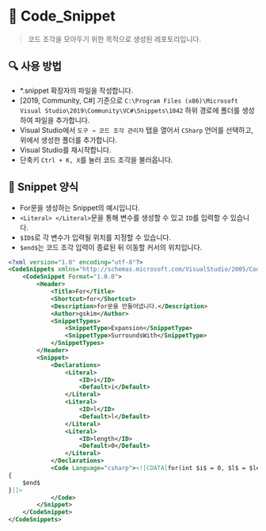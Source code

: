 # 🧩 Code_Snippet
> 코드 조각을 모아두기 위한 목적으로 생성된 레포토리입니다.

## 🔍 사용 방법
+ *.snippet 확장자의 파일을 작성합니다.
+ [2019, Community, C#] 기준으로 `C:\Program Files (x86)\Microsoft Visual Studio\2019\Community\VC#\Snippets\1042` 하위 경로에 폴더를 생성하여 파일을 추가합니다.
+ Visual Studio에서 `도구 → 코드 조각 관리자` 탭을 열어서 `CSharp` 언어를 선택하고, 위에서 생성한 폴더를 추가합니다.
+ Visual Studio를 재시작합니다.
+ 단축키 `Ctrl + K, X`를 눌러 코드 조각을 불러옵니다.

## 📃 Snippet 양식
+ For문을 생성하는 Snippet의 예시입니다.
+ `<Literal> </Literal>`문을 통해 변수를 생성할 수 있고 `ID`를 입력할 수 있습니다.
+ `$ID$`로 각 변수가 입력될 위치를 지정할 수 있습니다.
+ `$end$`는 코드 조각 입력이 종료된 뒤 이동할 커서의 위치입니다.

```xml
<?xml version="1.0" encoding="utf-8"?>
<CodeSnippets xmlns="http://schemas.microsoft.com/VisualStudio/2005/CodeSnippet">
	<CodeSnippet Format="1.0.0">
		<Header>
			<Title>For</Title>
			<Shortcut>for</Shortcut>
			<Description>for문을 만들어냅니다.</Description>
			<Author>gskim</Author>
			<SnippetTypes>
				<SnippetType>Expansion</SnippetType>
				<SnippetType>SurroundsWith</SnippetType>
			</SnippetTypes>
		</Header>
		<Snippet>
			<Declarations>
				<Literal>
					<ID>i</ID>
					<Default>i</Default>
				</Literal>
				<Literal>
					<ID>l</ID>
					<Default>l</Default>
				</Literal>
				<Literal>
					<ID>length</ID>
					<Default>0</Default>
				</Literal>
			</Declarations>
			<Code Language="csharp"><![CDATA[for(int $i$ = 0, $l$ = $length$; $i$ < $l$; ++$i$)
{
    $end$
}]]>
			</Code>
		</Snippet>
	</CodeSnippet>
</CodeSnippets>
```
